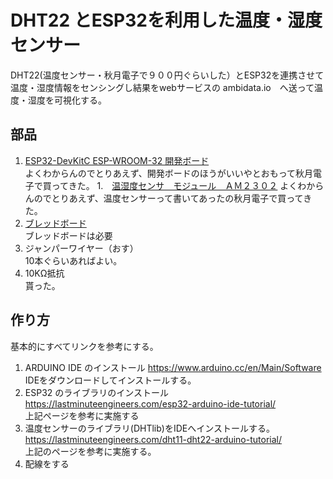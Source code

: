 # DHT22 とESP32を利用した温度・湿度センサー
DHT22(温度センサー・秋月電子で９００円ぐらいした）とESP32を連携させて温度・湿度情報をセンシングし結果をwebサービスの ambidata.io　へ送って温度・湿度を可視化する。

## 部品
1. [ESP32-DevKitC ESP-WROOM-32 開発ボード](http://akizukidenshi.com/catalog/g/gM-11819/)  
よくわからんのでとりあえず、開発ボードのほうがいいやとおもって秋月電子で買ってきた。
1.　[温湿度センサ　モジュール　ＡＭ２３０２](http://akizukidenshi.com/catalog/g/gM-07002/)
よくわからんのでとりあえず、温度センサーって書いてあったの秋月電子で買ってきた。
1. [ブレッドボード](http://akizukidenshi.com/catalog/g/gP-00315/)  
ブレッドボードは必要
1. ジャンパーワイヤー（おす）  
10本ぐらいあればよい。
1. 10KΩ抵抗  
貰った。

## 作り方  
基本的にすべてリンクを参考にする。  
1. ARDUINO IDE のインストール
https://www.arduino.cc/en/Main/Software  
IDEをダウンロードしてインストールする。
1. ESP32 のライブラリのインストール
https://lastminuteengineers.com/esp32-arduino-ide-tutorial/  
上記ページを参考に実施する
1. 温度センサーのライブラリ(DHTlib)をIDEへインストールする。
https://lastminuteengineers.com/dht11-dht22-arduino-tutorial/  
上記のページを参考に実施する。
1. 配線をする

